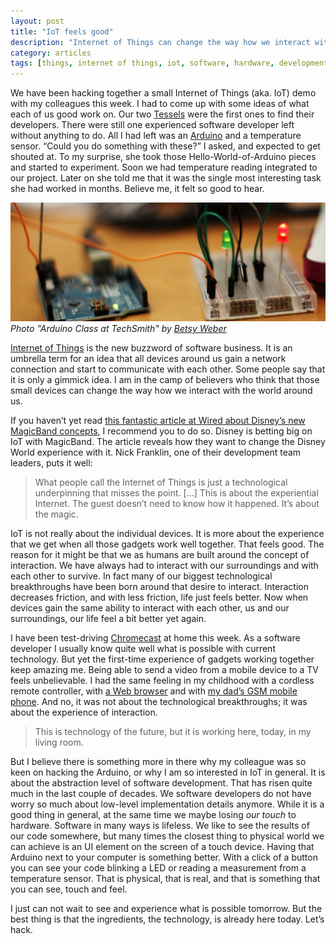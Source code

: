 ```yaml
---
layout: post
title: "IoT feels good"
description: "Internet of Things can change the way how we interact with the world around us."
category: articles
tags: [things, internet of things, iot, software, hardware, development, experiences]
---
```


We have been hacking together a small Internet of Things (aka. IoT) demo with my colleagues this week. I had to come up with some ideas of what each of us good work on. Our two [Tessels](https://tessel.io/) were the first ones to find their developers. There were still one experienced software developer left without anything to do. All I had left was an [Arduino](http://www.arduino.cc/) and a temperature sensor. “Could you do something with these?” I asked, and expected to get shouted at. To my surprise, she took those Hello-World-of-Arduino pieces and started to experiment. Soon we had temperature reading integrated to our project. Later on she told me that it was the single most interesting task she had worked in months. Believe me, it felt so good to hear.

![Arduino with some LEDs](/images/arduino-with-leds.jpg) *Photo "Arduino Class at TechSmith" by [Betsy Weber](https://www.flickr.com/photos/betsyweber/5849344286/)*

[Internet of Things](https://en.wikipedia.org/wiki/Internet_of_Things) is the new buzzword of software business. It is an umbrella term for an idea that all devices around us gain a network connection and start to communicate with each other. Some people say that it is only a gimmick idea. I am in the camp of believers who think that those small devices can change the way how we interact with the world around us.

If you haven’t yet read [this fantastic article at Wired about Disney’s new MagicBand concepts](http://www.wired.com/2015/03/disney-magicband/), I recommend you to do so. Disney is betting big on IoT with MagicBand. The article reveals how they want to change the Disney World experience with it. Nick Franklin, one of their development team leaders, puts it well:

> What people call the Internet of Things is just a technological underpinning that misses the point. [...] This is about the experiential Internet. The guest doesn’t need to know how it happened. It’s about the magic.

IoT is not really about the individual devices. It is more about the experience that we get when all those gadgets work well together. That feels good. The reason for it might be that we as humans are built around the concept of interaction. We have always had to interact with our surroundings and with each other to survive. In fact many of our biggest technological breakthroughs have been born around that desire to interact. Interaction decreases friction, and with less friction, life just feels better. Now when devices gain the same ability to interact with each other, us and our surroundings, our life feel a bit better yet again.

I have been test-driving [Chromecast](http://www.google.com/chrome/devices/chromecast/) at home this week. As a software developer I usually know quite well what is possible with current technology. But yet the first-time experience of gadgets working together keep amazing me. Being able to send a video from a mobile device to a TV feels unbelievable. I had the same feeling in my childhood with a cordless remote controller, with [a Web browser](https://en.wikipedia.org/wiki/Internet_Explorer_2) and with [my dad’s GSM mobile phone](https://en.wikipedia.org/wiki/Nokia_2110). And no, it was not about the technological breakthroughs; it was about the experience of interaction.

> This is technology of the future, but it is working here, today, in my living room.

But I believe there is something more in there why my colleague was so keen on hacking the Arduino, or why I am so interested in IoT in general. It is about the abstraction level of software development. That has risen quite much in the last couple of decades. We software developers do not have worry so much about low-level implementation details anymore. While it is a good thing in general, at the same time we maybe losing _our touch_ to hardware. Software in many ways is lifeless. We like to see the results of our code somewhere, but many times the closest thing to physical world we can achieve is an UI element on the screen of a touch device. Having that Arduino next to your computer is something better. With a click of a button you can see your code blinking a LED or reading a measurement from a temperature sensor. That is physical, that is real, and that is something that you can see, touch and feel.

I just can not wait to see and experience what is possible tomorrow. But the best thing is that the ingredients, the technology, is already here today. Let’s hack.


